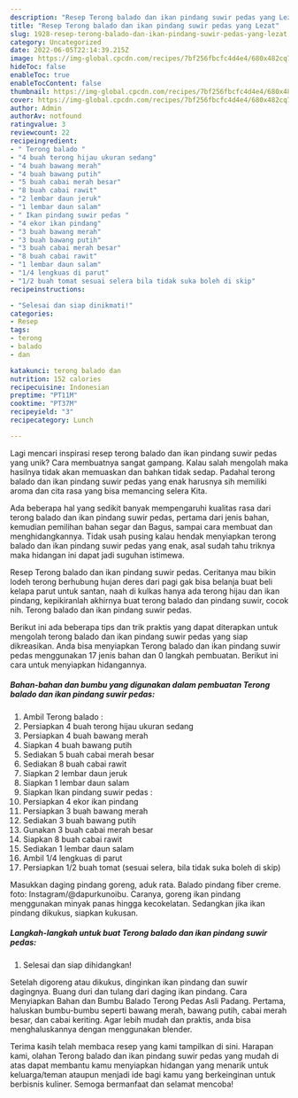 ```yaml
---
description: "Resep Terong balado dan ikan pindang suwir pedas yang Lezat"
title: "Resep Terong balado dan ikan pindang suwir pedas yang Lezat"
slug: 1928-resep-terong-balado-dan-ikan-pindang-suwir-pedas-yang-lezat
category: Uncategorized
date: 2022-06-05T22:14:39.215Z
image: https://img-global.cpcdn.com/recipes/7bf256fbcfc4d4e4/680x482cq70/terong-balado-dan-ikan-pindang-suwir-pedas-foto-resep-utama.jpg
hideToc: false
enableToc: true
enableTocContent: false
thumbnail: https://img-global.cpcdn.com/recipes/7bf256fbcfc4d4e4/680x482cq70/terong-balado-dan-ikan-pindang-suwir-pedas-foto-resep-utama.jpg
cover: https://img-global.cpcdn.com/recipes/7bf256fbcfc4d4e4/680x482cq70/terong-balado-dan-ikan-pindang-suwir-pedas-foto-resep-utama.jpg
author: Admin
authorAv: notfound
ratingvalue: 3
reviewcount: 22
recipeingredient:
- " Terong balado "
- "4 buah terong hijau ukuran sedang"
- "4 buah bawang merah"
- "4 buah bawang putih"
- "5 buah cabai merah besar"
- "8 buah cabai rawit"
- "2 lembar daun jeruk"
- "1 lembar daun salam"
- " Ikan pindang suwir pedas "
- "4 ekor ikan pindang"
- "3 buah bawang merah"
- "3 buah bawang putih"
- "3 buah cabai merah besar"
- "8 buah cabai rawit"
- "1 lembar daun salam"
- "1/4 lengkuas di parut"
- "1/2 buah tomat sesuai selera bila tidak suka boleh di skip"
recipeinstructions:

- "Selesai dan siap dinikmati!"
categories:
- Resep
tags:
- terong
- balado
- dan

katakunci: terong balado dan 
nutrition: 152 calories
recipecuisine: Indonesian
preptime: "PT11M"
cooktime: "PT37M"
recipeyield: "3"
recipecategory: Lunch

---
```





Lagi mencari inspirasi resep terong balado dan ikan pindang suwir pedas yang unik? Cara membuatnya sangat gampang. Kalau salah mengolah maka hasilnya tidak akan memuaskan dan bahkan tidak sedap. Padahal terong balado dan ikan pindang suwir pedas yang enak harusnya sih memiliki aroma dan cita rasa yang bisa memancing selera Kita.





Ada beberapa hal yang sedikit banyak mempengaruhi kualitas rasa dari terong balado dan ikan pindang suwir pedas, pertama dari jenis bahan, kemudian pemilihan bahan segar dan Bagus, sampai cara membuat dan menghidangkannya. Tidak usah pusing kalau hendak menyiapkan terong balado dan ikan pindang suwir pedas yang enak,      asal sudah tahu triknya maka hidangan ini dapat jadi suguhan istimewa.














Resep Terong balado dan ikan pindang suwir pedas. Ceritanya mau bikin lodeh terong berhubung hujan deres dari pagi gak bisa belanja buat beli kelapa parut untuk santan, naah di kulkas hanya ada terong hijau dan ikan pindang, kepikiranlah akhirnya buat terong balado dan pindang suwir, cocok nih. Terong balado dan ikan pindang suwir pedas.






Berikut ini ada beberapa tips dan trik praktis yang dapat diterapkan untuk mengolah terong balado dan ikan pindang suwir pedas yang siap dikreasikan. Anda bisa menyiapkan Terong balado dan ikan pindang suwir pedas menggunakan 17 jenis bahan dan 0 langkah pembuatan. Berikut ini cara untuk menyiapkan hidangannya.

<!--inarticleads1-->

##### Bahan-bahan dan bumbu yang digunakan dalam pembuatan Terong balado dan ikan pindang suwir pedas:

1. Ambil  Terong balado :
1. Persiapkan 4 buah terong hijau ukuran sedang
1. Persiapkan 4 buah bawang merah
1. Siapkan 4 buah bawang putih
1. Sediakan 5 buah cabai merah besar
1. Sediakan 8 buah cabai rawit
1. Siapkan 2 lembar daun jeruk
1. Siapkan 1 lembar daun salam
1. Siapkan  Ikan pindang suwir pedas :
1. Persiapkan 4 ekor ikan pindang
1. Persiapkan 3 buah bawang merah
1. Sediakan 3 buah bawang putih
1. Gunakan 3 buah cabai merah besar
1. Siapkan 8 buah cabai rawit
1. Sediakan 1 lembar daun salam
1. Ambil 1/4 lengkuas di parut
1. Persiapkan 1/2 buah tomat (sesuai selera, bila tidak suka boleh di skip)


Masukkan daging pindang goreng, aduk rata. Balado pindang fiber creme. foto: Instagram/@dapurkunoibu. Caranya, goreng ikan pindang menggunakan minyak panas hingga kecokelatan. Sedangkan jika ikan pindang dikukus, siapkan kukusan. 

<!--inarticleads2-->

##### Langkah-langkah untuk buat Terong balado dan ikan pindang suwir pedas:


1. Selesai dan siap dihidangkan!

Setelah digoreng atau dikukus, dinginkan ikan pindang dan suwir dagingnya. Buang duri dan tulang dari daging ikan pindang. Cara Menyiapkan Bahan dan Bumbu Balado Terong Pedas Asli Padang. Pertama, haluskan bumbu-bumbu seperti bawang merah, bawang putih, cabai merah besar, dan cabai keriting. Agar lebih mudah dan praktis, anda bisa menghaluskannya dengan menggunakan blender. 

Terima kasih telah membaca resep yang kami tampilkan di sini. Harapan kami, olahan Terong balado dan ikan pindang suwir pedas yang mudah di atas dapat membantu kamu menyiapkan hidangan yang menarik untuk keluarga/teman ataupun menjadi ide bagi kamu yang berkeinginan untuk berbisnis kuliner. Semoga bermanfaat dan selamat mencoba!
